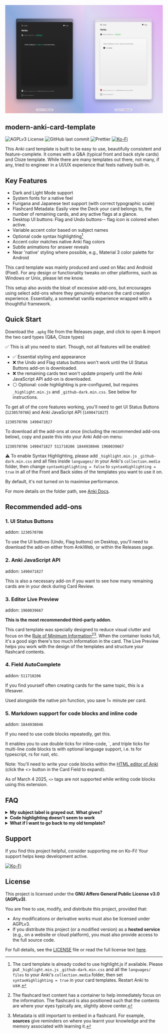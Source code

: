 ![modern_card_preview](./metadata/img/light_and_dark_card_preview.webp)
## modern-anki-card-template
![AGPLv3 License](https://img.shields.io/badge/License-AGPLv3-blue.svg)
![GitHub last commit](https://img.shields.io/github/last-commit/tyuichis/modern-anki-card-template)
![Prettier](https://img.shields.io/badge/code_style-prettier-ff69b4.svg?style=flat)
[![Ko-Fi](https://img.shields.io/badge/Ko--fi-Buy%20Me%20a%20Coffee-ff5f5f?logo=kofi)](https://ko-fi.com/tyuichis)

This Anki card template is built to be easy to use, beautifully consistent and feature-complete. It comes with a Q&A (typical front and back style cards) and Cloze template. While there are many templates out there, not many, if any, tried to engineer in a UI/UX experience that feels natively built-in.

## Key Features
- Dark and Light Mode support
- System fonts for a native feel
- Furigana and Japanese text support (with correct typographic scale)
- Flashcard Metadata: Easily view the Deck your card belongs to, the number of remaining cards, and any active flags at a glance.
- Desktop UI buttons: Flag and Undo buttons-- flag icon is colored when active.
- Variable accent color based on subject names
- Optional code syntax highlighting[^1]
- Accent color matches native Anki flag colors
- Subtle animations for answer reveals
- Near 'native' styling where possible, e.g., Material 3 color palette for Android
  
This card template was mainly produced and used on Mac and Android (Pixel). For any design or functionality tweaks on other platforms, such as Windows or Unix, please let me know.

This setup also avoids the bloat of excessive add-ons, but encourages using select add-ons where they genuinely enhance the card creation experience. Essentially, a somewhat vanilla experience wrapped with a thoughtful framework.

## Quick Start
Download the `.apkg` file from the Releases page, and click to open & import the two card types (Q&A, Cloze types)

✅ This is all you need to start. Though, not all features will be enabled:

- ✅ Essential styling and appearance
- ❌ the Undo and Flag status buttons won't work until the UI Status Buttons add-on is downloaded.
- ❌ the remaining cards text won't update properly until the Anki JavaScript API add-on is downloaded.
- ⚪ Optional: code highlighting is pre-configured, but requires `_highlight.min.js` and `_github-dark.min.css`. See below for instructions.
  
To get all of the core features working, you'll need to get UI Status Buttons (`1230570706`) and Anki JavaScript API (`1490471827`)

```
1230570706 1490471827
```

To download all the add-ons at once (including the recommended add-ons below), copy and paste this into your Anki Add-on menu:

```
1230570706 1490471827 511710206 1844938046 1960039667
```

⚠️ To enable Syntax Highlighting, please add `_highlight.min.js` `_github-dark.min.css` and all files inside `languages/` in your Anki's `collection.media` folder,
then change `syntaxHighlighting = false` to `syntaxHighlighting = true` in all of the Front and Back sides of the templates you want to use it on. 

By default, it's not turned on to maximise performance.

For more details on the folder path, see [Anki Docs](https://docs.ankiweb.net/files.html#file-locations).

## Recommended add-ons

### 1. UI Status Buttons
addon: `1230570706`

To use the UI buttons (Undo, Flag buttons) on Desktop, you'll need to download the add-on either from AnkiWeb, or within the Releases page.

### 2. Anki JavaScript API
addon: `1490471827` 

This is also a necessary add-on if you want to see how many remaining cards are in your deck during Card Review.

### 3. Editor Live Preview
addon: `1960039667` 

**This is the most recommended third-party addon.**

This card template was specially designed to reduce visual clutter and focus on the [Rule of Minimum Information](https://www.supermemo.com/en/blog/twenty-rules-of-formulating-knowledge#:~:text=cost%20you%20dearly!-,Stick%20to%20the%C2%A0minimum%20information%20principle,-The%20material%20you)[^2][^3]. When the container looks full, it's a good sign there's too much information in the card. The Live Preview helps you work with the design of the templates and structure your flashcard contents.

### 4. Field AutoComplete
addon: `511710206` 

If you find yourself often creating cards for the same topic, this is a lifesaver.

Used alongside the native pin function, you save 1+ minute per card.

### 5. Markdown support for code blocks and inline code
addon: `1844938046` 

If you need to use code blocks repeatedly, get this. 

It enables you to use double ticks for inline-code, `, and triple ticks for multi-line code blocks ts  with optional language support, i.e. ts for typescript, rs for rust, etc.

Note: You'll need to write your code blocks within the [HTML editor of Anki](https://docs.ankiweb.net/editing.html#:~:text=The%20%3C/%3E%20button%20allows%20editing%20the%20underlying%20HTML%20of%20a%20field.) (click the <> button in the Card Field to expand).

As of March 4 2025, `<>` tags are not supported while writing code blocks using this extension. 

## FAQ
<details>
<summary> <b>My subject label is grayed out. What gives?</b></summary>
  
If your subject wasn't included in the defaults, you can manually add them.
The subjects included in the templates are starting points. In the HTML front and back side, you'll see:

```js
  var subjects = {
    algorithms: 'purple',
    python: 'turquoise',
    react: 'pink',
    kubernetes: 'green',
    rust: 'blue',
    'software testing': 'red',
    calculus: 'orange',
    grammar: 'green',
    'idioms and proverbs': 'pink',
    /* ... other subjects here */
  };
```

You can manually edit the key names to fit your subject names, but it's not recommended.

Instead, you can visit an AI chatbot and generate subject label colors this way.
Refer to the prompt located in [docs/generate-label-colors-prompt.txt](./docs/generate-label-colors-prompt.txt).

To do that with a chat bot, follow these steps:

1. Copy and paste the prompt and send.
2. Enter in the subjects you need to study. For example, in a Deck about Organic Chemistry:

```
nomenclature, reactions, mechanisms, stereochemistry, spectroscopy, synthesis, functional groups, reagents, acids and bases, resonance
```

3. You should get something like this structure back:
```js
var subjects = {
    "nomenclature": "purple",
    "reactions": "green",
    "mechanisms": "blue",
    "stereochemistry": "blue",
    "spectroscopy": "turquoise",
    "synthesis": "pink",
    "functional groups": "purple",
    "reagents": "turquoise",
    "acids and bases": "purple",
    "resonance": "blue"
}
```

4. Copy paste the new subject object (or part of it) into each of the card template's front and back side HTML. Ready to use!
</details>

<details>
<summary> <b>Code highlighting doesn't seem to work</b></summary>
  
Be sure to add `_highlight.min.js` `_github-dark.min.css` and all the `languages/ files` to your Anki's `collection.media` folder, then set `syntaxHighlighting = true` in your card templates.

For a visual guide on enabling syntax highlighting, check out the [Wiki page](https://github.com/tyuichis/modern-anki-card-template/wiki/Enabling-Syntax-Highlighting).
  
</details>

<details>
  <summary><b>What if I want to go back to my old template?</b></summary>
  
  Good news, these templates are backwards compatible. 
  
  In the browser menu, you can click a card and right click the "Change Note Type" option.

  The template fields map 1:1 with the original Anki cards, i.e. Front = Question, Back = Answer, and Cloze text = Cloze text.

> [!WARNING]
> If you have more than "Front" and "Back" fields, be careful. You will lose data if you don't select all the fields.
> Make a copy of your card first, then change the Note Type to test.
  
</details>

## Support

If you find this project helpful, consider supporting me on Ko-Fi! Your support helps keep development active.  

[![Ko-Fi](https://ko-fi.com/img/githubbutton_sm.svg)](https://ko-fi.com/tyuichis)


## License

This project is licensed under the **GNU Affero General Public License v3.0 (AGPLv3)**.  

You are free to use, modify, and distribute this project, provided that:  

- Any modifications or derivative works must also be licensed under AGPLv3.  
- If you distribute this project (or a modified version) as a **hosted service** (e.g., on a website or cloud platform), you must also provide access to the full source code.  

For full details, see the [LICENSE](./LICENSE.md) file or read the full license text [here](https://www.gnu.org/licenses/agpl-3.0.html).  


[^1]: The card template is already coded to use highlight.js if available. Please put `_highlight.min.js` `_github-dark.min.css` and all the `languages/ files` to your Anki's `collection.media` folder, then set `syntaxHighlighting = true` in your card templates. Restart Anki to use.
[^2]: The flashcard text content has a container to help immediately focus on the information. The flashcard is also positioned such that the contents are where your eyes typically are, slightly above center.
[^3]: Metadata is still important to embed in a flashcard. For example, **sources** give reminders on where you learnt your knowledge and the memory associated with learning it.
